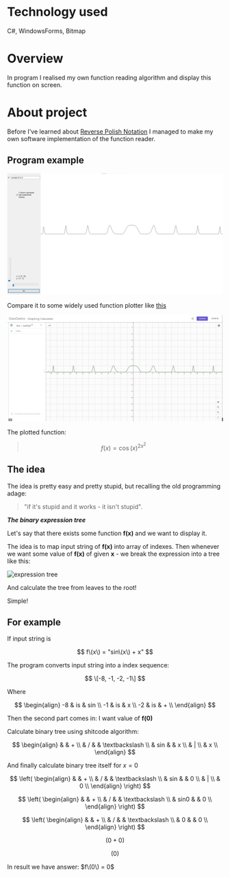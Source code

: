 # Technology used
C#, WindowsForms, Bitmap

# Overview
In program I realised my own function reading algorithm and display this function on screen.

# About project
Before I've learned about [Reverse Polish Notation](https://en.wikipedia.org/wiki/Reverse_Polish_notation) I managed to make my own software implementation of the function reader.

## Program example
![my program result](pictures/my_prog.png)

Compare it to some widely used function plotter like [this](https://www.geogebra.org/graphing)

![some online program result](pictures/other_prog.png)

The plotted function:

> $$
f(x) = {{\cos(x)}^2}^{x^2}
$$
## The idea
The idea is pretty easy and pretty stupid, but recalling the old programming adage:
> "if it's stupid and it works - it isn't stupid".

***The binary expression tree***

Let's say that there exists some function **f\(x\)** and we want to display it.

The idea is to map input string of **f\(x\)** into array of indexes. Then whenever we want some value of **f\(x\)** of given **x** - we break the expression into a tree like this:

![expression tree](https://www.codeproject.com/KB/recipes/binary_tree_expressions/binexptrees.jpg)

And calculate the tree from leaves to the root!

Simple!

## For example
If input string is

$$
f\(x\) = "sin\(x\) + x"
$$

The program converts input string into a index sequence:

$$
\[-8, -1, -2, -1\]
$$

Where

$$
\begin{align}
-8 & is & sin \\
-1 & is & x \\
-2 & is & + \\
\end{align}
$$

Then the second part comes in: I want value of **f\(0\)**

Calculate binary tree using shitcode algorithm:

$$
\begin{align}
 & & + \\
 & / & & \textbackslash \\
 & sin & & x \\
 & | \\
 & x \\
\end{align}
$$

And finally calculate binary tree itself for $x = 0$

$$
\left( \begin{align}
 & & + \\
 & / & & \textbackslash \\
 & sin & & 0 \\
 & | \\
 & 0 \\
\end{align} \right)
$$

$$
\left( \begin{align}
 & & + \\
 & / & & \textbackslash \\
 & sin0 & & 0 \\
\end{align} \right)
$$

$$
\left( \begin{align}
 & & + \\
 & / & & \textbackslash \\
 & 0 & & 0 \\
\end{align} \right)
$$

$$
\left( 0 + 0 \right)
$$

$$
\left( 0 \right)
$$

In result we have answer: $f\(0\) = 0$
